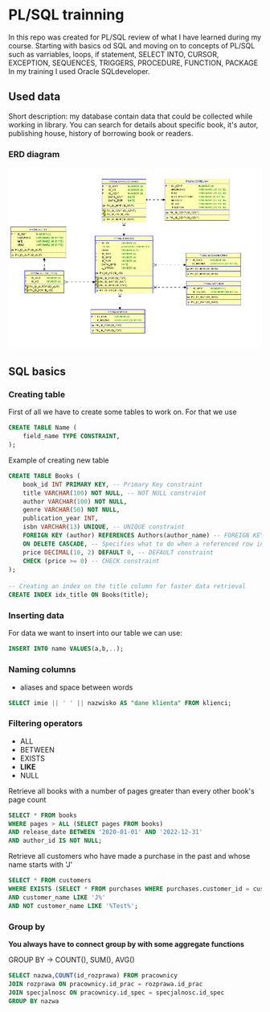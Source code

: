 # PL/SQL trainning

In this repo was created for PL/SQL review of what I have learned during my course. Starting with basics od SQL and moving on to concepts of PL/SQL such as varriables, loops, if statement, SELECT INTO, CURSOR, EXCEPTION, SEQUENCES, TRIGGERS, PROCEDURE, FUNCTION, PACKAGE 
In my training I used Oracle SQLdeveloper.



## Used data

Short description: my database contain data that could be collected while working in library. You can search for details about specific book, it's autor, publishing house, history of borrowing book or readers.

### ERD diagram
![alt text](image.png)

## SQL basics

### Creating table

First of all we have to create some tables to work on. For that we use
```sql
CREATE TABLE Name (
    field_name TYPE CONSTRAINT,
);
```
Example of creating new table
```sql
CREATE TABLE Books (
    book_id INT PRIMARY KEY, -- Primary Key constraint
    title VARCHAR(100) NOT NULL, -- NOT NULL constraint
    author VARCHAR(100) NOT NULL,
    genre VARCHAR(50) NOT NULL,
    publication_year INT,
    isbn VARCHAR(13) UNIQUE, -- UNIQUE constraint
    FOREIGN KEY (author) REFERENCES Authors(author_name) -- FOREIGN KEY constraint
    ON DELETE CASCADE, -- Specifies what to do when a referenced row in the parent table is deleted
    price DECIMAL(10, 2) DEFAULT 0, -- DEFAULT constraint
    CHECK (price >= 0) -- CHECK constraint
);

-- Creating an index on the title column for faster data retrieval
CREATE INDEX idx_title ON Books(title);
```

### Inserting data

For data we want to insert into our table we can use:
```sql
INSERT INTO name VALUES(a,b,..);
```

### Naming columns
- aliases and space between words
```sql
SELECT imie || ' ' || nazwisko AS "dane klienta" FROM klienci;
```

### Filtering operators
- ALL
- BETWEEN
- EXISTS
- **LIKE**
- NULL

Retrieve all books with a number of pages greater than every other book's page count
```sql
SELECT * FROM books
WHERE pages > ALL (SELECT pages FROM books)
AND release_date BETWEEN '2020-01-01' AND '2022-12-31'
AND author_id IS NOT NULL;
```

Retrieve all customers who have made a purchase in the past and whose name starts with 'J'
```sql
SELECT * FROM customers
WHERE EXISTS (SELECT * FROM purchases WHERE purchases.customer_id = customers.customer_id)
AND customer_name LIKE 'J%'
AND NOT customer_name LIKE '%Test%';
```

### Group by

**You always have to connect group by with some aggregate functions**

GROUP BY -> COUNT(), SUM(), AVG()

```sql
SELECT nazwa,COUNT(id_rozprawa) FROM pracownicy
JOIN rozprawa ON pracownicy.id_prac = rozprawa.id_prac
JOIN specjalnosc ON pracownicy.id_spec = specjalnosc.id_spec
GROUP BY nazwa
```
